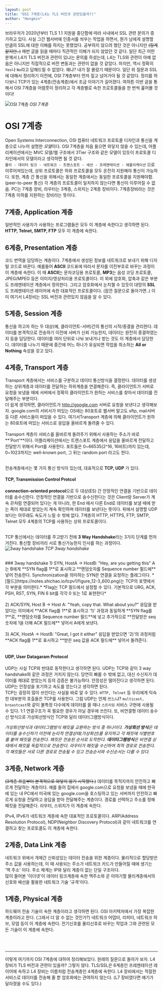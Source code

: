 ```yaml
---
layout: post
title: "OSI 7계층(L4는 TLS 버전과 관련있을까?)"
author: "Hongmin"
---
```

브라우저가 2020년부터 TLS 1.1 지원을 중단함에 따라 사내에서 SSL 관련 문의가 증가하고 있다.
사실 그간 웹서버에 인증서를 씌우는 작업을 하면서, 뭔가 남에게 설명할 만큼의 SSL에 대한 이해를 하지는 못했었다.
공부하지 않으려 했던 것은 아니지만 ~~(핑계같지만..)~~ 매번 글을 읽을 때마다 직관적인 이해가 되지 않았던 것 같다.
일단 최근 어떤 분께서 L4가 TLS 버전과 관련이 있냐는 문의를 하셨는데, L4는 TLS와 관련이 아예 없음은 아니지만
직접적으로 버전 변동과는 관련이 없을 것 같았다. 하지만, 역시 정확히 `Yes`나 `No`라고 답해드릴 수 없었다. 
왜냐? 내가 잘 몰랐기 때문이다. 일단 위 질문과 SSL에 대해서 정리하기 이전에, OSI 7계층부터 먼저 짚고 넘어가야 될 것 같았다. 정리를 하다보니 TCP가 있는 4계층(전송계층)에서 조금 이야기가 길어졌다. 여하튼 이번 글을 통해서 OSI 7계층을 어렴풋이 정리하고 각 계층별로 속한 프로토콜들을 한 번씩 훑어볼 것이다!

![OSI 7계층](https://img1.daumcdn.net/thumb/R800x0/?scode=mtistory2&fname=https%3A%2F%2Ft1.daumcdn.net%2Fcfile%2Ftistory%2F0149B333513AACED18)
_OSI 7계층_

# OSI 7계층
Open Systems Interconnection, OSI
컴퓨터 네트워크 프로토콜 디자인과 통신을 계층으로 나누어 설명한 *모델*이다. OSI 7계층을 처음 들으면 와닿지 않을 수 있는데, 어플리케이션에서는 MVC 모델/웹 구조에서 3Tier 구조와 같은 모델이 있듯이 프로토콜 디자인에서의 모델이라고 생각하면 될 것 같다. <br>
`물리 - 데이터 링크 - 네트워크 - 트랜스포트 - 세션 - 프레젠테이션 - 애플리케이션` 으로 이루어져있는데,
상위 프로토콜은 하위 프로토콜을 모두 온전히 지원해야 통신이 가능하다. 또한, 계층 간 통신을 위해서는 동일한 계층에서는 동일한 프로토콜을 지원해야함. (peer-to-peer 통신) 각 계층의 프로토콜이 일치하지 않는다면 통신이 이루어질 수 없음.
PC는 7계층 장비, 라우터는 3계층, 스위치는 2계층 장비이다. 7계층장비라는 것은 7계층 이하를 지원하는 장비라는 뜻이다. 

## 7계층, Application 계층
일반적인 사용자가 사용하는 프로그램들은 모두 이 계층에 속한다고 생각하면 된다. **HTTP, Telnet, SMTP, FTP** 모두 이 계층에 속한다.

## 6계층, Presentation 계층
코드 번역을 담당하는 계층이다. 7계층에서 생성된 정보를 네트워크로 보내기 위해 디지털 코드로 바꾼다. 예를들어 **ASCII** 코드표에 따라서 문자를 이진부호로 바꾸는 과정이 이 계층에 속한다. 이 때 **ASCII**는 문자코딩용 프로토콜, **MP3**는 음성 코딩 프로토콜, JPEG/MPEG 등은 이미지/영상처리용 프로토콜이다. 이 외에 암호화, 압축과 같은 부분도 프레젠테이션 계층에서 정의한다. 그리고 암호화에서 눈치챌 수 있듯이 대망의 **SSL**도 프레젠테이션 레이어에 속한 대표적인 프로토콜이다. (잠깐 질문으로 돌아가면..) 이미 여기서 L4장비는 SSL 버전과 관련있지 않음을 알 수 있다.

## 5계층, Session 계층
통신을 하고자 하는 두 대상(예, 클라이언트-서버)간의 통신의 시작/종결을 관리한다. 데이터를 본격적으로 전송하기 이전에 서버가 신뢰 가능한지, 데이터는 완전히 종결하였는지 등을 담당한다. 데이터를 여러 단위로 나눠 보내거나 받는 것도 이 계층에서 담당한다. 데이터를 나누기 때문에 중간에 어느 하나가 유실되면 작업을 취소하는 **All or Nothing** 속성을 갖고 있다.

## 4계층, Transport 계층
Transport 계층에서는 서비스를 구분하고 데이터 통신방식을 결정한다. 데이터를 생성하는 상위계층과 데이터를 전달하는 하위계층을 연결해준다. 즉, 클라이언트가 서버로 요청을 보냈을 때에 서버에서 정확히 클라이언트가 원하는 서비스를 찾아서 데이터를 전달해주는 부분이다. <br>
더 쉽게 생각하면, 클라이언트가 http://google.com 서버로 요청을 보낸다고 생각해보자. google.com의 서비서가 떠있는 OS에는 80포트로 웹서버 말고도 sftp, mail서버 등 다른 서비스들이 떠있을 수 있다. 여기서Transport 계층에 의해 클라이언트가 원하는 80포트에 떠있는 서비스로 응답을 올바르게 돌려줄 수 있다.<br><br>
Transport 계층이 서비스를 올바르게 돌려주기 위해서 사용하는 주소가 바로 **'Port'**이다. 어플리케이션에서는 트랜스포트 계층에서 응답을 올바르게 전달하고 전달받기 위해서 Port를 사용한다.
포트들은 0~66535(2^16, 16비트)까지 있는데, 0~1023까지는 well-known port, 그 뒤는 random port 라고도 한다. <br><br>

전송계층에서는 몇 가지 통신 방식이 있는데, 대표적으로 **TCP, UDP** 가 있다.
#### TCP, Transmission Control Protcol
**connection-oriented protocol**으로 두 대상(ES) 간 안정적인 연결을 기반으로 데이터를 송수신한다. 안정적인 연결을 기반으로 송수신한다는 것은 Client랑 Server가 계속 끈처럼 연결되어 있다는 게 아니라, 한 End 에서 다른 End로 데이터를 보낼 때에 받는 쪽이 제대로 받았는지 계속 확인하며 데이터를 보낸다는 뜻이다. 뒤에서 설명할 UDP 보다는 아무래도 속도가 느릴 수 밖에 없다. 7계층의 HTTP, HTTPS, FTP, SMTP, Telnet 모두 4계층의 TCP를 사용하는 상위 프로토콜이다. <br><br>

TCP 통신에서는 데이터를 주고받기 전에 **3 Way Handshake**라는 3가지 단계를 먼저 거친다. 통신할 장비끼리 서로 통신가능한지 인사를 하는 과정이다.
![3way handshake](https://miro.medium.com/max/2612/1*n22QJMww4vGw_MrlZbysLg.png)
_TCP 3way handshake_

<br>
### 3way handshake
1) SYN, HostA -> HostB: "Hey, are you getting this"
A는 B에게 **SYN flag를 1**로 표시하고 **랜덤숫자를 Sequence number 필드에** 넣어 전송한다. Synchronization을 의미하는 SYN은 연결을 요청하는 플래그이다.
*[필드](https://notes.shichao.io/tcpv1/figure_12-3_600.png)는 TCP의 포맷에서 각 부분을 의미한다.*
*Flag는 TCP 필드에서 설정할 수 있다. 기본적으로 URG, ACK, PSH, RST, SYN, FIN 6 bit를 각각 0 또는 1로 표현한다*
<br><br>
2) ACK/SYN, Host B -> Host A: "Yeah, copy that. What about you?"
응답을 받았다는 의미에서 **ACK flag를 1**로 표시하고 '1)' 과정과 동일하게 **SYN flag를 1**로, **랜덤숫자를 Sequence number 필드**에 넣고 추가적으로 **전달받은 seq 숫자에 1을 더해 ACK 필드에** 넣어서 A에게 보낸다.
<br><br>
3) ACK, HostA -> HostB: "Great, I got it either"
응답을 받았으면 '2)'의 과정처럼 **ACK flag를 1**로 표시하고 **받은 seq 값을 ACK 필드에** 넣어서 돌려준다.
<br><br>

#### UDP, User Datagaram Protocol
UDP는 사실 TCP와 반대로 동작한다고 생각하면 된다. UDP는 TCP와 같이 3 way handshake와 같은 과정은 거치지 않는다. 당연히 빠를 수 밖에 없고, 대신 수신자가 데이터를 제대로 받았는지 등의 검증은 불가능하다. 안정성은 떨어진다고 생각하면 된다. UDP는 안정성을 포기하고 속도를 얻는다고 생각하면 된다.<br>
TCP는 굉장히 많이 쓰인다는 사실을 바로 알 수 있다. `HTTP, Telnet` 등 우리에게 익숙한 대부분의 호출들은 TCP를 사용한다. 그럼 UDP는 언제 쓰느냐? 
`multicast, broastcast`와 같이 불특정 다수에게 데이터를 쏠 때나 `스트리밍` 서비스 구현에 사용될 수 있다. 1:1 연결구조가 꼭 필요한 경우가 아닐 경우에 쓰인다.
또, 비연결형 데이터 송수신 방식으로 가상회선방식인 TCP와 달리 데이터그램방식이다.

*가상회선방식과 데이터그램방식
패킷을 교환하는 방식 중 하나이다. **가상회선 방식**은 데이터를 송수신하기 이전에 논리적 연결상태(가상회선)를 유지하고 각 패킷에 식별번호를 붙여 패킷을 전송한다. 패킷은 전송된 순서로 도착한다.
**데이터그램방식**은 비연결 상태에서 패킷을 독립적으로 전송한다. 라우터가 패킷을 수신하여 최적 경로로 전송한다. 각 패킷들은 서로 다른 경로로 전송될 수 있고 전송순서와 수신순서는 다를 수 있다.*

## 3계층, Network 계층
~~(3계층 쯔음부터 본격적으로 와닿지 않기 시작했다.)~~
데이터를 목적지까지 안전하고 빠르게 전달하는 계층이다. 예를 들어 집에서 google.com으로 요청을 보냈을 때에 한국에 있는 내 PC에서 미국에 있는 google.com을 호스팅하고 있는 서버까지 안전하고 빠르게 요청을 전달하고 응답을 받아 전달해주는 계층이다. 경로를 선택하고 주소를 정해 패킷을 전달해준다. 라우터, 스위치가 이 계층에 속한다.<br>

IPv4, IPv6가 네트워크 계층에 속한 대표적인 프로토콜이다. ARP(Address Resolution Protocol), NDP(Neighbor Discovery Protocol)과 같이 네트워크를 연결하고 찾는 프로토콜도 이 계층에 속한다.

## 2계층, Data Link 계층
네트워크 위에서 개체간 신뢰성있는 데이터 전송을 위한 계층이다. 물리적으로 할당받은 주소 값을 사용하는데, 이 때 사용되는 주소가 네트워크 카드가 만들어질 때에 생기는 '맥 주소' 이다. 주소 체계는 IP와 달리 계층이 없는 단일 구조이다.<br>
많이 들어본 '이더넷'이 데이터 링크계층에 속한 맥주소와 곧 이야기할 물리계층에서의 신호와 배선을 활용한 네트워크 기술 '규격'이다.

## 1계층, Physical 계층
하드웨어 전송 기술이 속한 계층이라고 생각하면 된다. OSI 아키텍처에서 가장 복잡한 계층이라고 한다. (그래서 더 알 수 없는 것인가?) 네트워크 어댑터, 리피터, 네트워크 허브, 모뎀 등이 이 계층에 속한다. 전기신호를 물리신호로 바꾸는 작업과 그와 관련된 모든 기술이 이 계층에 속한다.
 
<br><br>
<hr>
이렇게 여기까지 OSI 7계층에 대하여 정리해보았다. 원래의 질문으로 돌아가 보자. L4 장비가 TLS 버전과 관련이 있을까? 그렇지 않다. TLS/SSL은 6계층인 프레젠테이션 레이어에 속하고 L4 장비는 이름처럼 전송계층인 4계층에 속한다. L4 장비에서는 적절한 서비스로 데이터를 전송해 줄 뿐 암호화에는 관여하지 않는다. (L7 장비였다면 얘기가 달라졌을 수도 있다.)
